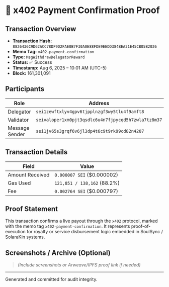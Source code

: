 # 🔐 x402 Payment Confirmation Proof

## Transaction Overview

- **Transaction Hash:** `8826436C9D62ACC78DF9D2FAE0B7F30A0E88FDE9EEDD384BEA31E45CB05B2026`
- **Memo Tag:** `x402-payment-confirmation`
- **Type:** `MsgWithdrawDelegatorReward`
- **Status:** ✅ Success
- **Timestamp:** Aug 6, 2025 – 10:01 AM (UTC-5)
- **Block:** 161,301,091

## Participants

| Role               | Address                                                                 |
|--------------------|-------------------------------------------------------------------------|
| Delegator          | `sei1zewftxlyv4gpv6tjpplnzgf3wy5tlu4f9amft8`                             |
| Validator          | `seivaloper1xm0pjt3qsdlc6u4n7fjpycqd5h7zwla7tz8m37`                       |
| Message Sender     | `sei1jv65s3grqf6v6jl3dp4t6c9t9rk99cd82n4207`                              |

## Transaction Details

| Field                  | Value                         |
|------------------------|-------------------------------|
| Amount Received        | `0.000007 SEI` ($0.000002)    |
| Gas Used               | `121,851 / 138,162` (88.2%)   |
| Fee                    | `0.002764 SEI` ($0.000797)    |

## Proof Statement

This transaction confirms a live payout through the `x402` protocol, marked with the memo tag `x402-payment-confirmation`. It represents proof-of-execution for royalty or service disbursement logic embedded in SoulSync / SolaraKin systems.

## Screenshots / Archive (Optional)

> *(Include screenshots or Arweave/IPFS proof link if needed)*

---
Generated and committed for audit integrity.
